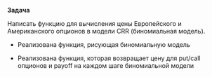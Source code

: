**Задача**

Написать функцию для вычисления цены Европейского и Американского опционов в модели CRR (биномиальная модель).

* Реализована функция, рисующая биномиальную модель
  
* Реализована функция, которая возвращает цену для put/call опционов и payoff на каждом шаге биномиальной модели
